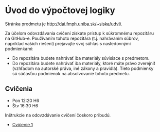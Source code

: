 Úvod do výpočtovej logiky
=========================

Stránka predmetu je http://dai.fmph.uniba.sk/~siska/udvl/.

Za účelom odovzdávania cvičení získate prístup k súkromnému repozitáru na GitHub-e.
Používaním tohoto repozitára (t.j. nahrávaním súbrov, napríklad vašich riešení) prejavujte
svoj súhlas s nasledovnými podmienkami:
- Do repozitára budete nahrávať iba materiály súvisiace s predmetom.
- Do repozitára budete nahrávať iba materiály, ktoré máte právo zverejniť
  (vzhľadom na autorské práva, iné zákony a pravidlá).
Tieto podmienky sú súčasťou podmienok na absolvovanie tohoto predmetu.

Cvičenia
--------
* Pon 12:20 H6
* Štv 16:30 H6

Inštrukcie na odovzdávanie cvičení čoskoro pribudú.

* [Cvičenie 1](cv01)
